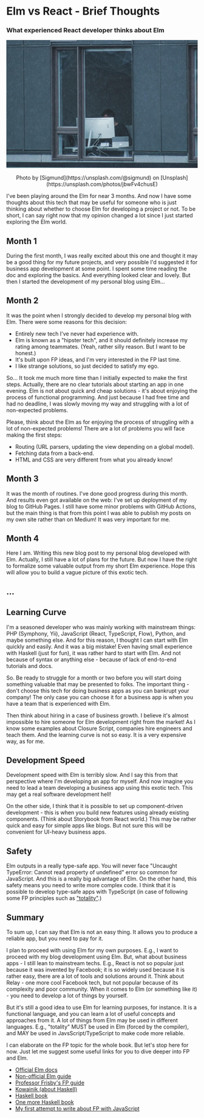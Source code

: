 # Elm vs React - Brief Thoughts

### What experienced React developer thinks about Elm

![Cover](https://raw.githubusercontent.com/balovbohdan/balovbohdan.github.io/main/docs/content/blog/posts/elm-vs-react-brief-thoughts/cover.jpg)
<center>Photo by [Sigmund](https://unsplash.com/@sigmund) on [Unsplash](https://unsplash.com/photos/jbwFv4chusE)</center>

I've been playing around the Elm for near 3 months. And now I have some thoughts about this tech that may be useful for someone who is just thinking about whether to choose Elm for developing a project or not. To be short, I can say right now that my opinion changed a lot since I just started exploring the Elm world.

## Month 1

During the first month, I was really excited about this one and thought it may be a good thing for my future projects, and very possible I'd suggested it for business app development at some point. I spent some time reading the doc and exploring the basics. And everything looked clear and lovely. But then I started the development of my personal blog using Elm...

## Month 2

It was the point when I strongly decided to develop my personal blog with Elm. There were some reasons for this decision:

- Entirely new tech I've never had experience with.
- Elm is known as a "hipster tech", and it should definitely increase my rating among teammates. (Yeah, rather silly reason. But I want to be honest.)
- It's built upon FP ideas, and I'm very interested in the FP last time.
- I like strange solutions, so just decided to satisfy my ego.

So... It took me much more time than I initially expected to make the first steps. Actually, there are no clear tutorials about starting an app in one evening. Elm is not about quick and cheap solutions - it's about enjoying the process of functional programming. And just because I had free time and had no deadline, I was slowly moving my way and struggling with a lot of non-expected problems.

Please, think about the Elm as for enjoying the process of struggling with a lot of non-expected problems! There are a lot of problems you will face making the first steps:

- Routing (URL parsers, updating the view depending on a global model).
- Fetching data from a back-end.
- HTML and CSS are very different from what you already know!

## Month 3

It was the month of routines. I've done good progress during this month. And results even got available on the web: I've set up deployment of my blog to GitHub Pages. I still have some minor problems with GitHub Actions, but the main thing is that from this point I was able to publish my posts on my own site rather than on Medium! It was very important for me.

## Month 4

Here I am. Writing this new blog post to my personal blog developed with Elm. Actually, I still have a lot of plans for the future. But now I have the right to formalize some valuable output from my short Elm experience. Hope this will allow you to build a vague picture of this exotic tech.

## ...

## Learning Curve

I'm a seasoned developer who was mainly working with mainstream things: PHP (Symphony, Yii), JavaScript (React, TypeScript, Flow), Python, and maybe something else. And for this reason, I thought I can start with Elm quickly and easily. And it was a big mistake! Even having small experience with Haskell (just for fun), it was rather hard to start with Elm. And not because of syntax or anything else - because of lack of end-to-end tutorials and docs.

So. Be ready to struggle for a month or two before you will start doing something valuable that may be presented to folks. The important thing - don't choose this tech for doing business apps as you can bankrupt your company! The only case you can choose it for a business app is when you have a team that is experienced with Elm.

Then think about hiring in a case of business growth. I believe it's almost impossible to hire someone for Elm development right from the market! As I know some examples about Closure Script, companies hire engineers and teach them. And the learning curve is not so easy. It is a very expensive way, as for me.

## Development Speed

Development speed with Elm is terribly slow. And I say this from that perspective where I'm developing an app for myself. And now imagine you need to lead a team developing a business app using this exotic tech. This may get a real software development hell!

On the other side, I think that it is possible to set up component-driven development - this is when you build new features using already existing components. (Think about Storybook from React world.) This may be rather quick and easy for simple apps like blogs. But not sure this will be convenient for UI-heavy business apps.

## Safety

Elm outputs in a really type-safe app. You will never face "Uncaught TypeError: Cannot read property of undefined" error so common for JavaScript. And this is a really big advantage of Elm. On the other hand, this safety means you need to write more complex code. I think that it is possible to develop type-safe apps with TypeScript (in case of following some FP principles such as ["totality"](https://kowainik.github.io/posts/totality).)

## Summary

To sum up, I can say that Elm is not an easy thing. It allows you to produce a reliable app, but you need to pay for it.

I plan to proceed with using Elm for my own purposes. E.g., I want to proceed with my blog development using Elm. But, what about business apps - I still lean to mainstream techs. E.g., React is not so popular just because it was invented by Facebook; it is so widely used because it is rather easy, there are a lot of tools and solutions around it. Think about Relay - one more cool Facebook tech, but not popular because of its complexity and poor community. When it comes to Elm (or something like it) - you need to develop a lot of things by yourself.

But it's still a good idea to use Elm for learning purposes, for instance. It is a functional language, and you can learn a lot of useful concepts and approaches from it. A lot of things from Elm may be used in different languages. E.g., "totality" MUST be used in Elm (forced by the compiler), and MAY be used in JavsScript/TypeScript to make code more reliable.

I can elaborate on the FP topic for the whole book. But let's stop here for now. Just let me suggest some useful links for you to dive deeper into FP and Elm.

- [Official Elm docs](https://elm-lang.org/docs)
- [Non-official Elm guide](https://elmprogramming.com/)
- [Professor Frisby's FP guide](https://mostly-adequate.gitbook.io/mostly-adequate-guide/)
- [Kowainik (about Haskell)](https://kowainik.github.io/)
- [Haskell book](https://haskellbook.com/)
- [One more Haskell book](http://learnyouahaskell.com/)
- [My first attempt to write about FP with JavaScript](https://balovbohdan.github.io/#/post/fp-notes-purity-1)
